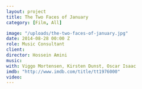 ```yaml
---
layout: project
title: The Two Faces of January
category: [Film, All]

image: "/uploads/the-two-faces-of-january.jpg"
date: 2014-08-28 00:00 Z
role: Music Consultant
client: 
director: Hossein Amini
music: 
with: Viggo Mortensen, Kirsten Dunst, Oscar Isaac
imdb: "http://www.imdb.com/title/tt1976000"
video: 
---
```



